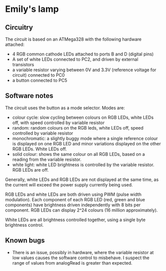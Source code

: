 # Emily's lamp

## Circuitry

The circuit is based on an ATMega328 with the following hardware attached:

* 4 RGB common cathode LEDs attached to ports B and D (digital pins)
* A set of white LEDs connected to PC2, and driven by external transistors
* a variable resistor varying between 0V and 3.3V (reference voltage for circuit) connected to PC0
* a button connected to PC5

## Software notes

The circuit uses the button as a mode selector. Modes are:

* colour cycle: slow cycling between colours on RGB LEDs, white LEDs off, with speed controlled by variable resistor
* random: random colours on the RGB leds, white LEDs off, speed controlled by variable resistor
* monochromatic: a slightly buggy mode where a single reference colour is displayed on one RGB LED and
  minor variations displayed on the other RGB LEDs. White LEDs off.
* solid colour: shows the same colour on all RGB LEDs, based on a reading from the variable resistor.
* white light: white LED brightness is controlled by the variable resistor. RGB LEDs are off.

Generally, white LEDs and RGB LEDs are not displayed at the same time, as the current will exceed the
power supply currently being used.

RGB LEDs and white LEDs are both driven using PWM (pulse width modulation). Each component of each RGB
LED (red, green and blue components) have brightness driven independently with 8 bits per component.
RGB LEDs can display 2^24 colours (16 million approximately).

White LEDs are all brightness controlled together, using a single byte brightness control.

## Known bugs

* There is an issue, possibly in hardware, where the variable resistor at low values causes the
  software control to misbehave. I suspect the range of values from analogRead is greater than
  expected.
